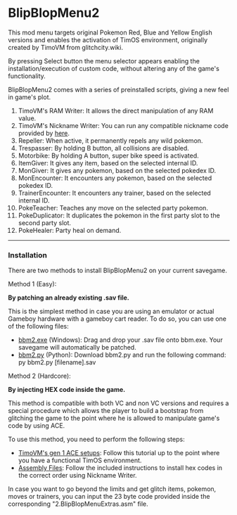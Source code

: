 # BlipBlopMenu2

This mod menu targets original Pokemon Red, Blue and Yellow English versions and enables the activation of TimOS environment, originally created by TimoVM from glitchcity.wiki.

By pressing Select button the menu selector appears enabling the installation/execution of custom code, without altering any of the game's functionality.

BlipBlopMenu2 comes with a series of preinstalled scripts, giving a new feel in game's plot.
<ol> 
<li> TimoVM's RAM Writer: It allows the direct manipulation of any RAM value.</li>
<li> TimoVM's Nickname Writer: You can run any compatible nickname code provided by <a href="https://glitchcity.wiki/wiki/Guides:Nickname_Writer_Codes">here</a>.</li>
<li> Repeller: When active, it permanently repels any wild pokemon.</li>
<li> Trespasser: By holding B button, all collisions are disabled.</li>
<li> Motorbike: By holding A button, super bike speed is activated.</li>
<li> ItemGiver: It gives any item, based on the selected internal ID.</li>
<li> MonGiver: It gives any pokemon, based on the selected pokedex ID.</li>
<li> MonEncounter: It encounters any pokemon, based on the selected pokedex ID.</li>
<li> TrainerEncounter: It encounters any trainer, based on the selected internal ID.</li>
<li> PokeTeacher: Teaches any move on the selected party pokemon.</li>
<li> PokeDuplicator: It duplicates the pokemon in the first party slot to the second party slot.</li>
<li> PokeHealer: Party heal on demand.</li>
</ol>

----


### Installation

There are two methods to install BlipBlopMenu2 on your current savegame.

Method 1 (Easy):

**By patching an already existing .sav file.**

This is the simplest method in case you are using an emulator or actual Gameboy hardware with a gameboy cart reader.
To do so, you can use one of the following files:
- [bbm2.exe](https://github.com/M4n0zz/BlipBlopMenu2/releases/download/patcher-v1.1/bbm2.exe) (Windows): Drag and drop your .sav file onto bbm.exe. Your savegame will automatically be patched.
- [bbm2.py](https://github.com/M4n0zz/BlipBlopMenu2/releases/download/patcher-v1.1/bbm2.py) (Python): Download bbm2.py and run the following command: py bbm2.py [filename].sav


Method 2 (Hardcore):

**By injecting HEX code inside the game.**

This method is compatible with both VC and non VC versions and requires a special procedure which allows the player to build a bootstrap from glitching the game to the point where he is allowed to manipulate game's code by using ACE.

To use this method, you need to perform the following steps:
- [TimoVM's gen 1 ACE setups](https://glitchcity.wiki/wiki/Guides:TimoVM%27s_gen_1_ACE_setups): Follow this tutorial up to the point where you have a functional TimOS environment.
- [Assembly Files](https://github.com/M4n0zz/BlipBlopMenu2/tree/main/Assembly%20files): Follow the included instructions to install hex codes in the correct order using Nickname Writer.


In case you want to go beyond the limits and get glitch items, pokemon, moves or trainers, you can input the 23 byte code provided inside the corresponding "2.BlipBlopMenuExtras.asm" file.


